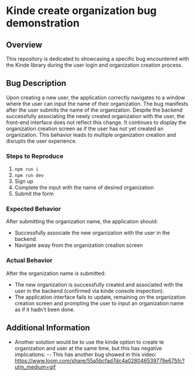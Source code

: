 # Kinde create organization bug demonstration

## Overview
This repository is dedicated to showcasing a specific bug encountered with the Kinde library during the user login and organization creation process.

## Bug Description
Upon creating a new user, the application correctly navigates to a window where the user can input the name of their organization. The bug manifests after the user submits the name of the organization. Despite the backend successfully associating the newly created organization with the user, the front-end interface does not reflect this change. It continues to display the organization creation screen as if the user has not yet created an organization. This behavior leads to multiple organization creation and disrupts the user experience.

### Steps to Reproduce
1. ``npm run i``
2. ``npm run dev``
3. Sign up 
4. Complete the input with the name of desired organization
4. Submit the form

### Expected Behavior
After submitting the organization name, the application should:
- Successfully associate the new organization with the user in the backend.
- Navigate away from the organization creation screen

### Actual Behavior
After the organization name is submitted:
- The new organization is successfully created and associated with the user in the backend (confirmed via kinde console inspection).
- The application interface fails to update, remaining on the organization creation screen and prompting the user to input an organization name as if it hadn't been done.

## Additional Information
- Another solution would be to use the kinde option to create te organization and user at the same time, but this has negative implications:
-- This has another bug showed in this video: https://www.loom.com/share/55a5bcfad7dc4a028046539779e675fc?utm_medium=gif


